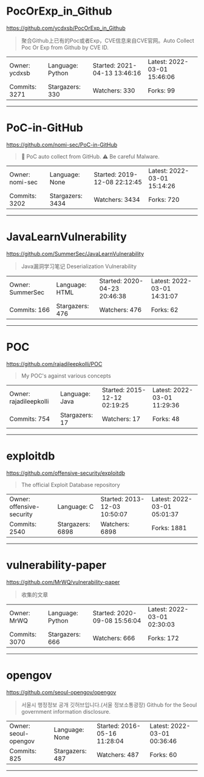 # PocOrExp_in_Github

https://github.com/ycdxsb/PocOrExp_in_Github
<blockquote>
聚合Github上已有的Poc或者Exp，CVE信息来自CVE官网。Auto Collect Poc Or Exp from Github by CVE ID.
</blockquote>

<table>
<tr><td>Owner: ycdxsb</td>
    <td>Language: Python</td>
    <td>Started: 2021-04-13 13:46:16</td>
    <td>Latest: 2022-03-01 15:46:06</td></tr>
<tr><td>Commits: 3271</td>
    <td>Stargazers: 330</td>
    <td>Watchers: 330</td>
    <td>Forks: 99</td></tr>
</table>

---

# PoC-in-GitHub

https://github.com/nomi-sec/PoC-in-GitHub
<blockquote>
📡 PoC auto collect from GitHub. ⚠️ Be careful Malware.
</blockquote>

<table>
<tr><td>Owner: nomi-sec</td>
    <td>Language: None</td>
    <td>Started: 2019-12-08 22:12:45</td>
    <td>Latest: 2022-03-01 15:14:26</td></tr>
<tr><td>Commits: 3202</td>
    <td>Stargazers: 3434</td>
    <td>Watchers: 3434</td>
    <td>Forks: 720</td></tr>
</table>

---

# JavaLearnVulnerability

https://github.com/SummerSec/JavaLearnVulnerability
<blockquote>
Java漏洞学习笔记 Deserialization Vulnerability
</blockquote>

<table>
<tr><td>Owner: SummerSec</td>
    <td>Language: HTML</td>
    <td>Started: 2020-04-23 20:46:38</td>
    <td>Latest: 2022-03-01 14:31:07</td></tr>
<tr><td>Commits: 166</td>
    <td>Stargazers: 476</td>
    <td>Watchers: 476</td>
    <td>Forks: 62</td></tr>
</table>

---

# POC

https://github.com/rajadileepkolli/POC
<blockquote>
My POC's against various concepts
</blockquote>

<table>
<tr><td>Owner: rajadileepkolli</td>
    <td>Language: Java</td>
    <td>Started: 2015-12-12 02:19:25</td>
    <td>Latest: 2022-03-01 11:29:36</td></tr>
<tr><td>Commits: 754</td>
    <td>Stargazers: 17</td>
    <td>Watchers: 17</td>
    <td>Forks: 48</td></tr>
</table>

---

# exploitdb

https://github.com/offensive-security/exploitdb
<blockquote>
The official Exploit Database repository
</blockquote>

<table>
<tr><td>Owner: offensive-security</td>
    <td>Language: C</td>
    <td>Started: 2013-12-03 10:50:07</td>
    <td>Latest: 2022-03-01 05:01:37</td></tr>
<tr><td>Commits: 2540</td>
    <td>Stargazers: 6898</td>
    <td>Watchers: 6898</td>
    <td>Forks: 1881</td></tr>
</table>

---

# vulnerability-paper

https://github.com/MrWQ/vulnerability-paper
<blockquote>
收集的文章
</blockquote>

<table>
<tr><td>Owner: MrWQ</td>
    <td>Language: Python</td>
    <td>Started: 2020-09-08 15:56:04</td>
    <td>Latest: 2022-03-01 02:30:03</td></tr>
<tr><td>Commits: 3070</td>
    <td>Stargazers: 666</td>
    <td>Watchers: 666</td>
    <td>Forks: 172</td></tr>
</table>

---

# opengov

https://github.com/seoul-opengov/opengov
<blockquote>
서울시 행정정보 공개 깃허브입니다.(서울 정보소통광장) Github for the Seoul government information disclosure.
</blockquote>

<table>
<tr><td>Owner: seoul-opengov</td>
    <td>Language: None</td>
    <td>Started: 2016-05-16 11:28:04</td>
    <td>Latest: 2022-03-01 00:36:46</td></tr>
<tr><td>Commits: 825</td>
    <td>Stargazers: 487</td>
    <td>Watchers: 487</td>
    <td>Forks: 60</td></tr>
</table>

---

